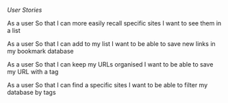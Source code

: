 *User Stories*

As a user
So that I can more easily recall specific sites
I want to see them in a list

As a user
So that I can add to my list
I want to be able to save new links in my bookmark database

As a user
So that I can keep my URLs organised
I want to be able to save my URL with a tag

As a user
So that I can find a specific sites
I want to be able to filter my database by tags
